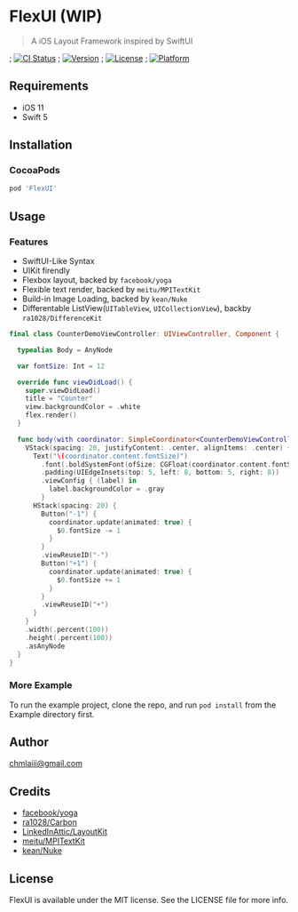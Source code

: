 # FlexUI (WIP)
> A iOS Layout Framework inspired by SwiftUI

; [![CI Status](https://img.shields.io/travis/chmlaiii@gmail.com/FlexUI.svg?style=flat)](https://travis-ci.org/chmlaiii@gmail.com/FlexUI)
; [![Version](https://img.shields.io/cocoapods/v/FlexUI.svg?style=flat)](https://cocoapods.org/pods/FlexUI)
; [![License](https://img.shields.io/cocoapods/l/FlexUI.svg?style=flat)](https://cocoapods.org/pods/FlexUI)
; [![Platform](https://img.shields.io/cocoapods/p/FlexUI.svg?style=flat)](https://cocoapods.org/pods/FlexUI)

## Requirements
* iOS 11
* Swift 5

## Installation
### CocoaPods
```ruby
pod 'FlexUI'
```
## Usage
### Features
* SwiftUI-Like Syntax
* UIKit firendly
* Flexbox layout, backed by `facebook/yoga`
* Flexible text render, backed by `meitu/MPITextKit`
* Build-in Image Loading, backed by `kean/Nuke`
* Differentable ListView(`UITableView`, `UICollectionView`), backby `ra1028/DifferenceKit`

```swift
final class CounterDemoViewController: UIViewController, Component {

  typealias Body = AnyNode

  var fontSize: Int = 12

  override func viewDidLoad() {
    super.viewDidLoad()
    title = "Counter"
    view.backgroundColor = .white
    flex.render()
  }

  func body(with coordinator: SimpleCoordinator<CounterDemoViewController>) -> AnyNode {
    VStack(spacing: 20, justifyContent: .center, alignItems: .center) {
      Text("\(coordinator.content.fontSize)")
        .font(.boldSystemFont(ofSize: CGFloat(coordinator.content.fontSize)))
        .padding(UIEdgeInsets(top: 5, left: 8, bottom: 5, right: 8))
        .viewConfig { (label) in
          label.backgroundColor = .gray
        }
      HStack(spacing: 20) {
        Button("-1") {
          coordinator.update(animated: true) {
            $0.fontSize -= 1
          }
        }
        .viewReuseID("-")
        Button("+1") {
          coordinator.update(animated: true) {
            $0.fontSize += 1
          }
        }
        .viewReuseID("+")
      }
    }
    .width(.percent(100))
    .height(.percent(100))
    .asAnyNode
  }
}

```

### More Example
To run the example project, clone the repo, and run `pod install` from the Example directory first.


## Author

chmlaiii@gmail.com

## Credits
* [facebook/yoga](https://github.com/facebook/yoga)
* [ra1028/Carbon](https://github.com/ra1028/Carbon)
* [LinkedInAttic/LayoutKit](https://github.com/LinkedInAttic/LayoutKit)
* [meitu/MPITextKit](https://github.com/meitu/mpitextkit)
* [kean/Nuke](https://github.com/kean/Nuke)


## License

FlexUI is available under the MIT license. See the LICENSE file for more info.
